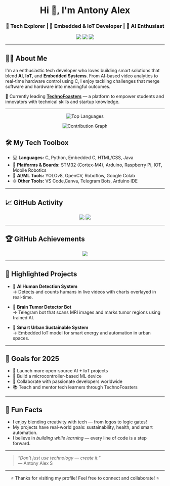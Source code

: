 <!-- README for Antony Alex -->

<h1 align="center">Hi 👋, I'm Antony Alex</h1>
<h3 align="center">🚀 Tech Explorer | 🔧 Embedded & IoT Developer | 🧠 AI Enthusiast</h3>

<p align="center">
  <a href="https://www.technofoasters.com"><img src="https://img.shields.io/badge/Website-TechnoFoasters-blue?style=for-the-badge&logo=google-chrome" /></a>
  <a href="mailto:antonyalex476@gmail.com"><img src="https://img.shields.io/badge/Gmail-antonyalex476@gmail.com-red?style=for-the-badge&logo=gmail" /></a>
  <a href="https://linkedin.com/in/antony-alex-s-53aa45258"><img src="https://img.shields.io/badge/LinkedIn-AntonyAlex-blue?style=for-the-badge&logo=linkedin" /></a>
</p>

---

## 👨‍💻 About Me

I'm an enthusiastic tech developer who loves building smart solutions that blend **AI**, **IoT**, and **Embedded Systems**. From AI-based video analytics to real-time hardware control using C, I enjoy tackling challenges that merge software and hardware into meaningful outcomes.

🚀 Currently leading **[TechnoFoasters](https://www.technofoasters.com)** — a platform to empower students and innovators with technical skills and startup knowledge.

---
<div align="center">
  
  ![Top Languages](https://github-readme-stats.vercel.app/api/top-langs/?username=alex22022005&layout=compact&theme=radical&hide_border=true)
  
  ![Contribution Graph](https://github-readme-activity-graph.vercel.app/graph?username=alex22022005&theme=react-dark&hide_border=true&area=true)

</div>

## 🛠️ My Tech Toolbox

- 💻 **Languages:** C, Python, Embedded C, HTML/CSS, Java
- 🔌 **Platforms & Boards:** STM32 (Cortex-M4), Arduino, Raspberry Pi, IOT, Mobile Robotics
- 🧠 **AI/ML Tools:** YOLOv8, OpenCV, Roboflow, Google Colab
- 🌐 **Other Tools:** VS Code,Canva, Telegram Bots, Arduino IDE

---

## 📈 GitHub Activity

<p align="center">
  <img src="https://github-readme-stats.vercel.app/api?username=alex22022005&show_icons=true&theme=radical" />
  <img src="https://streak-stats.demolab.com?user=AntonyAlex&theme=radical" />
</p>

---

## 🏆 GitHub Achievements

<p align="center">
  <img src="https://github-profile-trophy.vercel.app/?username=AntonyAlex&theme=algolia&margin-w=10&no-frame=true" />
</p>

---

## 📌 Highlighted Projects

- 🎥 **AI Human Detection System**  
  → Detects and counts humans in live videos with charts overlayed in real-time.

- 🧠 **Brain Tumor Detector Bot**  
  → Telegram bot that scans MRI images and marks tumor regions using trained AI.

- 🌱 **Smart Urban Sustainable System**  
  → Embedded IoT model for smart energy and automation in urban spaces.

---


## 🎯 Goals for 2025

- 🚀 Launch more open-source AI + IoT projects  
- 🧠 Build a microcontroller-based ML device  
- 💼 Collaborate with passionate developers worldwide  
- 📚 Teach and mentor tech learners through TechnoFoasters

---

## 🎉 Fun Facts

- I enjoy blending creativity with tech — from logos to logic gates!  
- My projects have real-world goals: sustainability, health, and smart automation.  
- I believe in *building while learning* — every line of code is a step forward.

---

> *“Don't just use technology — create it.”*  
> — Antony Alex S

---

<p align="center">⭐ Thanks for visiting my profile! Feel free to connect and collaborate! ⭐</p>
